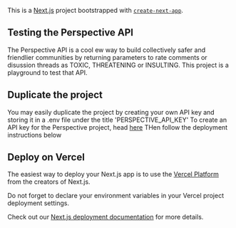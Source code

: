 This is a [Next.js](https://nextjs.org/) project bootstrapped with [`create-next-app`](https://github.com/vercel/next.js/tree/canary/packages/create-next-app).

## Testing the Perspective API

The Perspective API is a cool ew way to build collectively safer and friendlier communities by returning parameters to rate comments or disussion threads as TOXIC, THREATENING or INSULTING. This project is a playground to test that API.

## Duplicate the project

You may easily duplicate the project by creating your own API key and storing it in a .env file under the title 'PERSPECTIVE_API_KEY'
To create an API key for the Perspective project, head [here](https://github.com/conversationai/perspectiveapi/blob/master/1-get-started/README.md)
THen follow the deployment instructions below

## Deploy on Vercel

The easiest way to deploy your Next.js app is to use the [Vercel Platform](https://vercel.com/import?utm_medium=default-template&filter=next.js&utm_source=create-next-app&utm_campaign=create-next-app-readme) from the creators of Next.js.

Do not forget to declare your environment variables in your Vercel project deployment settings.

Check out our [Next.js deployment documentation](https://nextjs.org/docs/deployment) for more details.
